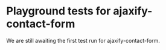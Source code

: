 # Playground tests for ajaxify-contact-form
We are still awaiting the first test run for ajaxify-contact-form.
